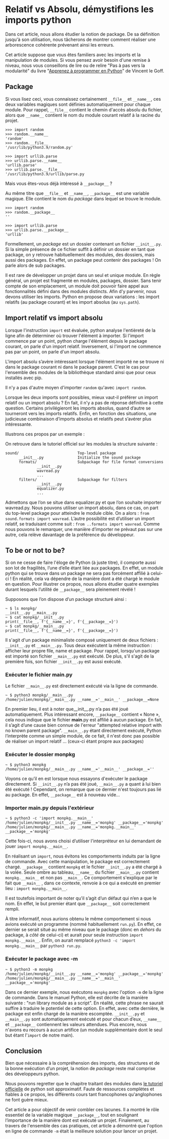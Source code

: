 Relatif vs Absolu, démystifions les imports python
==================================================

Dans cet article, nous allons étudier la notion de package. De sa définition jusqu'à son utilisation, nous tâcherons de montrer comment réaliser une arborescence cohérente prévenant ainsi les erreurs.

Cet article suppose que vous êtes familiers avec les imports et la manipulation de modules. Si vous pensez avoir besoin d'une remise à niveau, nous vous conseillons de lire ou de relire "Pas à pas vers la modularité" du livre "[Apprenez à programmer en Python][goff11]" de Vincent le Goff.

Package
-------

Si vous lisez ceci, vous connaissez certainement `__file__` et `__name__`, ces deux variables magiques sont définies automatiquement pour chaque module. Pour rappel, `__file__` contient le chemin d'accès absolu du fichier, alors que `__name__` contient le nom du module courant relatif à la racine du projet.

    >>> import random
    >>> random.__name__
    'random'
    >>> random.__file__
    '/usr/lib/python3.9/random.py'

    >>> import urllib.parse
    >>> urllib.parse.__name__
    'urllib.parse'
    >>> urllib.parse.__file__
    '/usr/lib/python3.9/urllib/parse.py

Mais vous êtes-vous déjà intéressé à `__package__` ?

Au même titre que `__file__` et `__name__`, `__package__` est une variable magique. Elle contient le nom du *package* dans lequel se trouve le module.

    >>> import random
    >>> random.__package__
    ''

    >>> import urllib.parse
    >>> urllib.parse.__package__
    'urllib'

Formellement, un *package* est un dossier contenant un fichier `__init__.py`. Si la simple présence de ce fichier suffit à définir un dossier en tant que package, on y retrouve habituellement des modules, des dossiers, mais aussi des packages. En effet, un package peut contenir des packages ! On parle alors de sub packages.

Il est rare de développer un projet dans un seul et unique module. En règle général, un projet est fragmenté en modules, packages, dossier. Sans tenir compte de son emplacement, un module doit pouvoir faire appel aux fonctionnalités défini dans des modules distincts. Afin d'y parvenir, nous devons utiliser les imports. Python en propose deux variations : les import relatifs (au package courant) et les import absolus (au `sys.path`).

Import relatif vs import absolu
-------------------------------

Lorsque l'instruction `import` est évaluée, python analyse l'entièreté de la ligne afin de déterminer où trouver l'élément à importer. Si l'import commence par un point, python charge l'élément depuis le package courant, on parle d'un import relatif. Inversement, si l'import ne commence pas par un point, on parle d'un import absolu.

L'import absolu s’avère intéressant lorsque l'élément importé ne se trouve ni dans le package courant ni dans le package parent. C'est le cas pour l'ensemble des modules de la bibliothèque standard ainsi que pour ceux installés avec pip.

Il n'y a pas d'autre moyen d'importer `random` qu'avec `import random`.

Lorsque les deux imports sont possibles, mieux vaut-il préférer un import relatif ou un import absolu ? En fait, il n'y a pas de réponse définitive à cette question. Certains privilégieront les imports absolus, quand d’autre se tourneront vers les imports relatifs. Enfin, en fonction des situations, une judicieuse combinaison d’imports absolus et relatifs peut s’avérer plus intéressante.

Illustrons ces propos par un exemple :

On retrouve dans le tutoriel officiel sur les modules la structure suivante :

    sound/                          Top-level package
          __init__.py               Initialize the sound package
          formats/                  Subpackage for file format conversions
                  __init__.py
                  wavread.py
                  ...
          filters/                  Subpackage for filters
                  __init__.py
                  equalizer.py
                  ...

Admettons que l’on se situe dans equalizer.py et que l’on souhaite importer wavread.py. Nous pouvons utiliser un import absolu, dans ce cas, on part du top-level package pour atteindre le module cible. On a alors : `from sound.formats import wavread`. L’autre possibilité est d’utiliser un import relatif, se traduisant comme suit : `from ..formats import wavread`. Comme nous pouvons le remarquer, une manière d’importer ne prévaut pas sur une autre, cela relève davantage de la préférence du développeur.

To be or not to be?
-------------------

Si on ne cesse de faire l'éloge de Python (à juste titre), il comporte aussi son lot de fragilités, l’une d’elle étant liée aux packages. En effet, un module python qui se trouve dans un package ne sera pas forcément affilié à celui-ci ! En réalité, cela va dépendre de la manière dont a été chargé le module en question. Pour illustrer ce propos, nous allons étudier quatre exemples durant lesquels l’utilité de `__package__` sera pleinement révélé !

Supposons que l’on dispose d’un package structuré ainsi :

    ~ $ ls monpkg/
    __init__.py __main__.py
    ~ $ cat monpkg/__init__.py
    print(__file__, f'{__name__=}', f'{__package__=}')
    ~ $ cat monpkg/__main__.py
    print(__file__, f'{__name__=}', f'{__package__=}')

Il s'agit d'un package minimaliste composé uniquement de deux fichiers : `__init__.py` et `__main__.py`. Tous deux exécutent la même instruction : afficher leur propre file, name et package. Pour rappel, lorsqu'un package est importé son fichier `__main__.py` est exécuté. De plus, s'il s'agit de la première fois, son fichier `__init__.py` est aussi exécuté.

### Exécuter le fichier main.py

Le fichier `__main__.py` est directement exécuté via la ligne de commande.

    ~ $ python3 monpkg/__main__.py
    /home/julien/monpkg/__main__.py __name__='__main__' __package__=None

En premier lieu, il est à noter que__init__.py n’a pas été joué automatiquement. Plus intéressant encore, `__package__` contient « None », cela nous indique que le fichier __main__.py est affilié à aucun package. En fait, il s’agit d’une cause bien connue de l'erreur "attempted relative import with no known parent package". `__main__.py` étant directement exécuté, Python l’interprète comme un simple module, de ce fait, il n'est donc pas possible de réaliser un import relatif ... (ceux-ci étant propre aux packages)

### Exécuter le dossier monpkg

    ~ $ python3 monpkg
    /home/julien/monpkg/__main__.py __name__='__main__' __package__=''

Voyons ce qu’il en est lorsque nous essayons d'exécuter le package directement.
Si `__init__.py` n’a pas été joué, `__main__.py` a quant à lui bien été exécuté ! Cependant, on remarque que ce dernier n'est toujours pas lié au package. En effet, `__package__` est à nouveau vide…

### Importer main.py depuis l'extérieur

    ~ $ python3 -c 'import monpkg.__main__'
    /home/julien/monpkg/__init__.py __name__='monpkg' __package__='monpkg'
    /home/julien/monpkg/__main__.py __name__='monpkg.__main__' __package__='monpkg'

Cette fois-ci, nous avons choisi d’utiliser l'interpréteur en lui demandant de jouer `import monpkg.__main__`.

En réalisant un `import`, nous évitons les comportements induits par la ligne de commande. Avec cette manipulation, le package est correctement chargé. `__package__` contient `monpkg` et le fichier `__init__.py` a été chargé à la volée. Seule ombre au tableau, `__name__` du fichier `__main__.py` contient `monpkg.__main__` et non pas `__main__`. Ce comportement s'explique par le fait que `__main__` , dans ce contexte, renvoie à ce qui a exécuté en premier lieu : `import monpkg.__main__`.

Il est toutefois important de noter qu’il s’agit d’un défaut qui n’en a que le nom. En effet, le but premier étant que `__package__` soit correctement rempli.

À titre informatif, nous aurions obtenu le même comportement si nous avions exécuté un programme (nommé habituellement `run.py`). En effet, ce dernier se serait situé au même niveau que le package (donc en *dehors* du package, à *côté* de celui-ci) et aurait pour seule instruction `import monpkg.__main__`. Enfin, on aurait remplacé `python3 -c 'import monpkg.__main__` par `python3 run.py`.

### Exécuter le package avec -m

    ~ $ python3 -m monpkg
    /home/julien/monpkg/__init__.py __name__='monpkg' __package__='monpkg'
    /home/julien/monpkg/__main__.py __name__='__main__' __package__='monpkg'

Dans ce dernier exemple, nous exécutons `monpkg` avec l'option `-m` de la ligne de commande. Dans le manuel Python, elle est décrite de la manière suivante : "run library module as a script". En réalité, cette phrase ne saurait suffire à traduire le potentiel de cette option. En effet, avec cette dernière, le package est enfin chargé de la manière escomptée. `__init__.py` et `__main__.py` sont automatiquement exécuté et pour chacun d’eux, `__name__` et `__package__` contiennent les valeurs attendues. Plus encore, nous n'avons eu recours à aucun artifice (un module supplémentaire dont le seul but étant l'`import` de notre main).

Conclusion
----------

Bien que nécessaire à la compréhension des imports, des structures et de la bonne exécution d’un projet, la notion de *package* reste mal comprise des développeurs python.

Nous pouvons regretter que le chapitre traitant des modules dans [le tutoriel officielle][pydoc/tuto/module] de python soit approximatif. Faute de ressources complètes et fiables à ce propos, les différents cours tant francophones qu'anglophones ne font guère mieux.

Cet article a pour objectif de venir combler ces lacunes. Il a montré le rôle essentiel de la variable magique `__package__`, tout en soulignant l’importance de la manière dont est exécuté un projet. Finalement, au travers de l'ensemble des cas pratiques, cet article a démontré que l'option en ligne de commande `-m` était la meilleure solution pour lancer un projet.

[pydoc/tuto/module]: https://docs.python.org/3/tutorial/modules.html
[goff11]: https://user.oc-static.com/ftp/livre/python/apprenez_a_programmer_en_python.pdf
